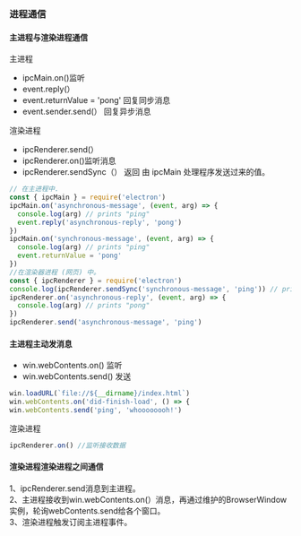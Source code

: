 ### 进程通信
#### 主进程与渲染进程通信
主进程
- ipcMain.on()监听
- event.reply(）
- event.returnValue = 'pong' 回复同步消息
- event.sender.send(）  回复异步消息 

渲染进程
- ipcRenderer.send(）
- ipcRenderer.on()监听消息
- ipcRenderer.sendSync（）
返回 由 ipcMain 处理程序发送过来的值。
```js
// 在主进程中.
const { ipcMain } = require('electron')
ipcMain.on('asynchronous-message', (event, arg) => {
  console.log(arg) // prints "ping"
  event.reply('asynchronous-reply', 'pong')
})
ipcMain.on('synchronous-message', (event, arg) => {
  console.log(arg) // prints "ping"
  event.returnValue = 'pong'
})
//在渲染器进程 (网页) 中。
const { ipcRenderer } = require('electron')
console.log(ipcRenderer.sendSync('synchronous-message', 'ping')) // prints "pong"
ipcRenderer.on('asynchronous-reply', (event, arg) => {
  console.log(arg) // prints "pong"
})
ipcRenderer.send('asynchronous-message', 'ping')
```

#### 主进程主动发消息
 - win.webContents.on() 监听
 - win.webContents.send() 发送
 ```js
 win.loadURL(`file://${__dirname}/index.html`)
 win.webContents.on('did-finish-load', () => {
 win.webContents.send('ping', 'whoooooooh!')
 ```
渲染进程
 ```js
ipcRenderer.on() //监听接收数据
 ```

#### 渲染进程渲染进程之间通信
1、ipcRenderer.send消息到主进程。<br>
2、主进程接收到win.webContents.on(）消息，再通过维护的BrowserWindow实例，轮询webContents.send给各个窗口。<br>
3、渲染进程触发订阅主进程事件。 <br>
